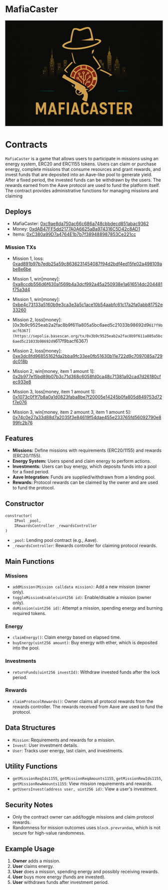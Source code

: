 # MafiaCaster

<p align="center">
  <img src="./logo.png" alt="MafiaCaster" width="600">
</p>

# Contracts

`MafiaCaster` is a game that allows users to participate in missions using an energy system, ERC20 and ERC1155 tokens. Users can claim or purchase energy, complete missions that consume resources and grant rewards, and invest funds that are deposited into an Aave-like pool to generate yield. After a fixed period, the invested funds can be withdrawn by the users. The rewards earned from the Aave protocol are used to fund the platform itself. The contract provides administrative functions for managing missions and claiming

## Deploys

- MafiaCaster: [0xc9ae8da750ac66c686a748cbbdecd851abac9362](https://sepolia.basescan.org/address/0xc9ae8da750ac66c686a748cbbdecd851abac9362#code)
- Money: [0xdAB47FF5dd2177A0A6625aBa974316C5D42c8AD1](https://sepolia.basescan.org/address/0xdAB47FF5dd2177A0A6625aBa974316C5D42c8AD1#code)
- Items: [0xC380a99D7a4764E1b7b7f389488987853Ce221cc](https://sepolia.basescan.org/address/0xC380a99D7a4764E1b7b7f389488987853Ce221cc#code)

### Mission TXs

- Mission 1, loss: [0xad891b97b7edb25a59c8636231454087f94d2bdf4ed15fe02a498109abe8e6be](https://sepolia.basescan.org/tx/0xad891b97b7edb25a59c8636231454087f94d2bdf4ed15fe02a498109abe8e6be#eventlog)

- Mission 1, win[money]: [0xa8ccdb556d6f630a1569b4a3dcf992a45a250938e1a616514dc204481f75a3d4](https://sepolia.basescan.org/tx/0xa8ccdb556d6f630a1569b4a3dcf992a45a250938e1a616514dc204481f75a3d4)

- Mission 1, win[money]: [0xbe4c73133a5160b9e3ca3e3a5c1ace10b54aabfc61c17a2fa0abb81752e33260](https://sepolia.basescan.org/tx/0xbe4c73133a5160b9e3ca3e3a5c1ace10b54aabfc61c17a2fa0abb81752e33260)

- Mission 2, loss[money]: [0x3b9c9525eab2a2fac8b9f611a805a5bc6aed5c21033b98692d9`617f9bacf6367](https://sepolia.basescan.org/tx/0x3b9c9525eab2a2fac8b9f611a805a5bc6aed5c21033b98692d9`617f9bacf6367)

- Mission 2, loss[money]: [0xe3dc8fd96855162fda2bba9fc33ee0fb51630b11e722d9c7097085a729dc018b](https://sepolia.basescan.org/tx/0xe3dc8fd96855162fda2bba9fc33ee0fb51630b11e722d9c7097085a729dc018b)

- Mission 2, win[money, item 1 amount 1]: [0x2b977e15bd89b07b3c71d368c6058fd0ca48c71381a92cad7d26180cfec933e8](https://sepolia.basescan.org/tx/0x2b977e15bd89b07b3c71d368c6058fd0ca48c71381a92cad7d26180cfec933e8)

- Mission 3, loss[money, item 1 amount 1]: [0x1073c0f1f7b8a0a1d0823faba8be7f20005e14245b0fa805d849753d72f7e076](https://sepolia.basescan.org/tx/0x1073c0f1f7b8a0a1d0823faba8be7f20005e14245b0fa805d849753d72f7e076)

- Mission 3, win[money, item 2 amount 3, item 1 amount 5]: [0x74c0e27a33d88d7a2035f3e84619f54dae455e233765fd56092790e899fc2b76](https://sepolia.basescan.org/tx/0x74c0e27a33d88d7a2035f3e84619f54dae455e233765fd56092790e899fc2b76)

## Features

- **Missions:** Define missions with requirements (ERC20/1155) and rewards (ERC20/1155).
- **Energy System:** Users spend and claim energy to perform actions.
- **Investments:** Users can buy energy, which deposits funds into a pool for a fixed period.
- **Aave Integration:** Funds are supplied/withdrawn from a lending pool.
- **Rewards:** Protocol rewards can be claimed by the owner and are used to fund the protocol.

## Constructor

```solidity
constructor(
    IPool _pool,
    IRewardsController _rewardsController
)
```
- `_pool`: Lending pool contract (e.g., Aave).
- `_rewardsController`: Rewards controller for claiming protocol rewards.

## Main Functions

### Missions

- `addMission(Mission calldata mission)`: Add a new mission (owner only).
- `toggleMissionEnable(uint256 id)`: Enable/disable a mission (owner only).
- `doMission(uint256 id)`: Attempt a mission, spending energy and burning required tokens.

### Energy

- `claimEnergy()`: Claim energy based on elapsed time.
- `buyEnergy(uint256 amount)`: Buy energy with ether, which is deposited into the pool.

### Investments

- `returnFunds(uint256 investId)`: Withdraw invested funds after the lock period.

### Rewards

- `claimProtocolRewards()`: Owner claims all protocol rewards from the rewards controller. The rewards received from Aave are used to fund the protocol.

## Data Structures

- `Mission`: Requirements and rewards for a mission.
- `Invest`: User investment details.
- `User`: Tracks user energy, last claim, and investments.

## Utility Functions

- `getMissionReqIds1155`, `getMissionReqAmounts1155`, `getMissionRewIds1155`, `getMissionRewAmounts1155`: View mission requirements and rewards.
- `getUsersInvest(address user, uint256 id)`: View a user's investment.

## Security Notes

- Only the contract owner can add/toggle missions and claim protocol rewards.
- Randomness for mission outcomes uses `block.prevrandao`, which is not secure for high-value randomness.

## Example Usage

1. **Owner** adds a mission.
2. **User** claims energy.
3. **User** does a mission, spending energy and possibly receiving rewards.
4. **User** buys more energy (funds are invested).
5. **User** withdraws funds after investment period.
